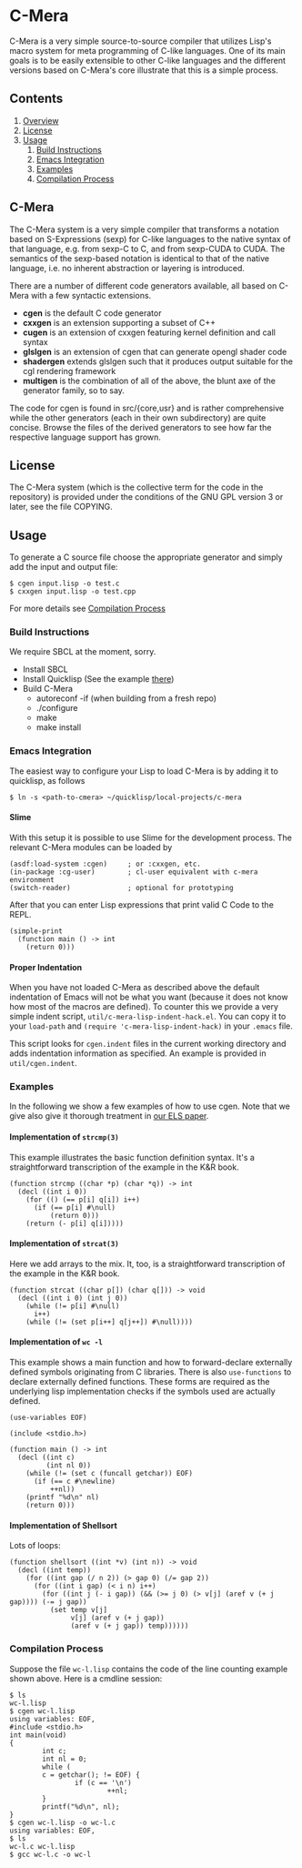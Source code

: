 # C-Mera
C-Mera is a very simple source-to-source compiler
that utilizes Lisp's macro system for meta programming of C-like languages.
One of its main goals is to be easily extensible to other C-like languages
and the different versions based on C-Mera's core illustrate that this is a simple process.

## Contents
1. [Overview](#Overview)
1. [License](#License)
1. [Usage](#Usage)
	1. [Build Instructions](#BuildInstructions)
	1. [Emacs Integration](#EmacsIntegration)
	1. [Examples](#Examples)
	1. [Compilation Process](#CompilationProcess)

## C-Mera<a name="Overview">
The C-Mera system is a very simple compiler that
transforms a notation based on S-Expressions (sexp)
for C-like languages to the native syntax of that language,
e.g. from sexp-C to C, and from sexp-CUDA to CUDA. The
semantics of the sexp-based notation is identical to that of
the native language, i.e. no inherent abstraction or layering
is introduced.

There are a number of different code generators available, all based on C-Mera with a few syntactic extensions.

- **cgen** is the default C code generator
- **cxxgen** is an extension supporting a subset of C++
- **cugen** is an extension of cxxgen featuring kernel definition and call syntax
- **glslgen** is an extension of cgen that can generate opengl shader code
- **shadergen** extends glslgen such that it produces output suitable for the cgl rendering framework
- **multigen** is the combination of all of the above, the blunt axe of the generator family, so to say.

The code for cgen is found in src/{core,usr} and is rather comprehensive while the
other generators (each in their own subdirectory) are quite concise. Browse the
files of the derived generators to see how far the respective language support
has grown.

## License<a name="License">
The C-Mera system (which is the collective term for the code in the repository)
is provided under the conditions of the GNU GPL version 3 or later, see the file COPYING.

## Usage<a name="Usage">

To generate a C source file choose the appropriate generator and simply add the input 
and output file:

    $ cgen input.lisp -o test.c
    $ cxxgen input.lisp -o test.cpp

For more details see [Compilation Process](#compilation)

### Build Instructions<a name="BuildInstructions">

We require SBCL at the moment, sorry.

- Install SBCL
- Install Quicklisp (See the example [there](https://www.quicklisp.org/))
- Build C-Mera
	- autoreconf -if  (when building from a fresh repo)
	- ./configure
	- make
	- make install


### Emacs Integration<a name="EmacsIntegration">
The easiest way to configure your Lisp to load C-Mera is by adding it to quicklisp, as follows

	$ ln -s <path-to-cmera> ~/quicklisp/local-projects/c-mera

#### Slime
With this setup  it is possible to use Slime for the development process. 
The relevant C-Mera modules can be loaded by

	(asdf:load-system :cgen)     ; or :cxxgen, etc.
	(in-package :cg-user)        ; cl-user equivalent with c-mera environment
	(switch-reader)              ; optional for prototyping

After that you can enter Lisp expressions that print valid C Code to the REPL.

	(simple-print 
	  (function main () -> int 
	    (return 0)))

#### Proper Indentation
When you have not loaded C-Mera as described above the default indentation of Emacs will not be what you want
  (because it does not know how most of the macros are defined).
To counter this we provide a very simple indent script, `util/c-mera-lisp-indent-hack.el`.
You can copy it to your `load-path` and `(require 'c-mera-lisp-indent-hack)` in your `.emacs` file.

This script looks for `cgen.indent` files in the current working directory and adds indentation information as specified. An example is provided in `util/cgen.indent`.

### Examples<a name="Examples">
In the following we show a few examples of how to use cgen.
Note that we give also give it thorough treatment in [our ELS paper](http://lgdv.cs.fau.de/publications/publication/Pub.2014.tech.IMMD.IMMD9.defmac/).

#### Implementation of `strcmp(3)`
This example illustrates the basic function definition syntax.  It's a
straightforward transcription of the example in the K&R book.
    
	(function strcmp ((char *p) (char *q)) -> int
      (decl ((int i 0))
        (for (() (== p[i] q[i]) i++)
          (if (== p[i] #\null)
              (return 0)))
        (return (- p[i] q[i]))))

#### Implementation of `strcat(3)`
Here we add arrays to the mix.
It, too, is a straightforward transcription of the example in the K&R book.

    (function strcat ((char p[]) (char q[])) -> void
      (decl ((int i 0) (int j 0))
        (while (!= p[i] #\null)
          i++)
        (while (!= (set p[i++] q[j++]) #\null))))

#### Implementation of `wc -l`
This example shows a main function 
	and how to forward-declare externally defined symbols originating from C libraries.
There is also `use-functions` to declare externally defined functions.
These forms are required as the underlying lisp implementation checks if the symbols used are actually defined.

    (use-variables EOF)
    
    (include <stdio.h>)
    
    (function main () -> int
      (decl ((int c)
             (int nl 0))
        (while (!= (set c (funcall getchar)) EOF)
          (if (== c #\newline)
              ++nl))
        (printf "%d\n" nl)
        (return 0)))

#### Implementation of Shellsort
Lots of loops:

    (function shellsort ((int *v) (int n)) -> void
      (decl ((int temp))
        (for ((int gap (/ n 2)) (> gap 0) (/= gap 2))
          (for ((int i gap) (< i n) i++)
            (for ((int j (- i gap)) (&& (>= j 0) (> v[j] (aref v (+ j gap)))) (-= j gap))
              (set temp v[j]
                   v[j] (aref v (+ j gap))
                   (aref v (+ j gap)) temp))))))

### Compilation Process<a name="CompilationProcess">
Suppose the file `wc-l.lisp` contains the code of the line counting example shown above.
Here is a cmdline session:

    $ ls
    wc-l.lisp
    $ cgen wc-l.lisp
    using variables: EOF, 
    #include <stdio.h>
    int main(void)
    {
            int c;
            int nl = 0;
            while (
            c = getchar(); != EOF) {
                    if (c == '\n') 
                            ++nl;
            }
            printf("%d\n", nl);
    }
    $ cgen wc-l.lisp -o wc-l.c
    using variables: EOF, 
    $ ls
    wc-l.c wc-l.lisp
    $ gcc wc-l.c -o wc-l

		

